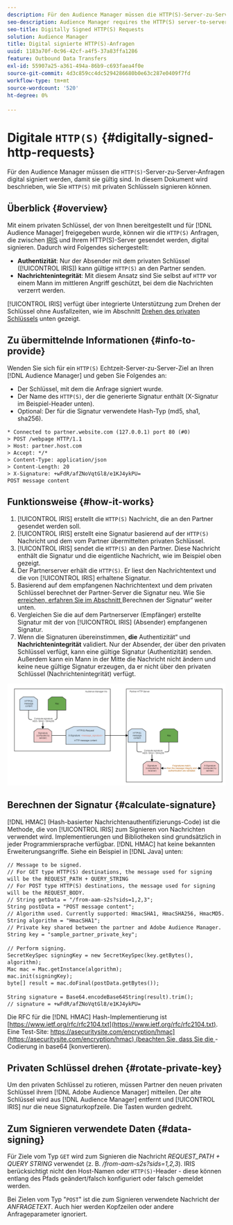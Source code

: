 ```yaml
---
description: Für den Audience Manager müssen die HTTP(S)-Server-zu-Server-Anfragen digital signiert werden, damit sie gültig sind. In diesem Dokument wird beschrieben, wie Sie HTTP-Anfragen mit privaten Schlüsseln signieren können.
seo-description: Audience Manager requires the HTTP(S) server-to-server requests to be digitally signed for validity. This document describes how you can sign HTTP(S) requests with private keys.
seo-title: Digitally Signed HTTP(S) Requests
solution: Audience Manager
title: Digital signierte HTTP(S)-Anfragen
uuid: 1183a70f-0c96-42cf-a4f5-37a83ffa1286
feature: Outbound Data Transfers
exl-id: 55907a25-a361-494a-86b9-c693faea4f0e
source-git-commit: 4d3c859cc4dc5294286680b0e63c287e0409f7fd
workflow-type: tm+mt
source-wordcount: '520'
ht-degree: 0%

---
```


# Digitale `HTTP(S)` {#digitally-signed-http-requests}

Für den Audience Manager müssen die `HTTP(S)`-Server-zu-Server-Anfragen digital signiert werden, damit sie gültig sind. In diesem Dokument wird beschrieben, wie Sie `HTTP(S)` mit privaten Schlüsseln signieren können.

## Überblick {#overview}

<!-- digitally_signed_http_requests.xml -->

Mit einem privaten Schlüssel, der von Ihnen bereitgestellt und für [!DNL Audience Manager] freigegeben wurde, können wir die `HTTP(S)` Anfragen, die zwischen [IRIS](../../../reference/system-components/components-data-action.md#iris) und Ihrem HTTP(S)-Server gesendet werden, digital signieren. Dadurch wird Folgendes sichergestellt:

* **Authentizität**: Nur der Absender mit dem privaten Schlüssel ([!UICONTROL IRIS]) kann gültige `HTTP(S)` an den Partner senden.
* **Nachrichtenintegrität**: Mit diesem Ansatz sind Sie selbst auf `HTTP` vor einem Mann im mittleren Angriff geschützt, bei dem die Nachrichten verzerrt werden.

[!UICONTROL IRIS] verfügt über integrierte Unterstützung zum Drehen der Schlüssel ohne Ausfallzeiten, wie im Abschnitt [Drehen des privaten Schlüssels](../../../integration/receiving-audience-data/real-time-outbound-transfers/digitally-signed-http-requests.md#rotate-private-key) unten gezeigt.

## Zu übermittelnde Informationen {#info-to-provide}

Wenden Sie sich für ein `HTTP(S)` Echtzeit-Server-zu-Server-Ziel an Ihren [!DNL Audience Manager] und geben Sie Folgendes an:

* Der Schlüssel, mit dem die Anfrage signiert wurde.
* Der Name des `HTTP(S)`, der die generierte Signatur enthält (X-Signatur im Beispiel-Header unten).
* Optional: Der für die Signatur verwendete Hash-Typ (md5, sha1, sha256).

```
* Connected to partner.website.com (127.0.0.1) port 80 (#0)
> POST /webpage HTTP/1.1
> Host: partner.host.com
> Accept: */*
> Content-Type: application/json
> Content-Length: 20
> X-Signature: +wFdR/afZNoVqtGl8/e1KJ4ykPU=
POST message content
```

## Funktionsweise {#how-it-works}

1. [!UICONTROL IRIS] erstellt die `HTTP(S)` Nachricht, die an den Partner gesendet werden soll.
1. [!UICONTROL IRIS] erstellt eine Signatur basierend auf der `HTTP(S)` Nachricht und dem vom Partner übermittelten privaten Schlüssel.
1. [!UICONTROL IRIS] sendet die `HTTP(S)` an den Partner. Diese Nachricht enthält die Signatur und die eigentliche Nachricht, wie im Beispiel oben gezeigt.
1. Der Partnerserver erhält die `HTTP(S)`. Er liest den Nachrichtentext und die von [!UICONTROL IRIS] erhaltene Signatur.
1. Basierend auf dem empfangenen Nachrichtentext und dem privaten Schlüssel berechnet der Partner-Server die Signatur neu. Wie Sie [ erreichen, erfahren Sie im Abschnitt ](../../../integration/receiving-audience-data/real-time-outbound-transfers/digitally-signed-http-requests.md#calculate-signature)Berechnen der Signatur“ weiter unten.
1. Vergleichen Sie die auf dem Partnerserver (Empfänger) erstellte Signatur mit der von [!UICONTROL IRIS] (Absender) empfangenen Signatur.
1. Wenn die Signaturen übereinstimmen, **die** Authentizität“ und **Nachrichtenintegrität** validiert. Nur der Absender, der über den privaten Schlüssel verfügt, kann eine gültige Signatur (Authentizität) senden. Außerdem kann ein Mann in der Mitte die Nachricht nicht ändern und keine neue gültige Signatur erzeugen, da er nicht über den privaten Schlüssel (Nachrichtenintegrität) verfügt.

![](assets/iris-digitally-sign-http-request.png)

## Berechnen der Signatur {#calculate-signature}

[!DNL HMAC] (Hash-basierter Nachrichtenauthentifizierungs-Code) ist die Methode, die von [!UICONTROL IRIS] zum Signieren von Nachrichten verwendet wird. Implementierungen und Bibliotheken sind grundsätzlich in jeder Programmiersprache verfügbar. [!DNL HMAC] hat keine bekannten Erweiterungsangriffe. Siehe ein Beispiel in [!DNL Java] unten:

```
// Message to be signed.
// For GET type HTTP(S) destinations, the message used for signing will be the REQUEST_PATH + QUERY_STRING
// For POST type HTTP(S) destinations, the message used for signing will be the REQUEST_BODY.
// String getData = "/from-aam-s2s?sids=1,2,3";
String postData = "POST message content";
// Algorithm used. Currently supported: HmacSHA1, HmacSHA256, HmacMD5.
String algorithm = "HmacSHA1";
// Private key shared between the partner and Adobe Audience Manager.
String key = "sample_partner_private_key";
  
// Perform signing.
SecretKeySpec signingKey = new SecretKeySpec(key.getBytes(), algorithm);
Mac mac = Mac.getInstance(algorithm);
mac.init(signingKey);
byte[] result = mac.doFinal(postData.getBytes());
  
String signature = Base64.encodeBase64String(result).trim(); 
// signature = +wFdR/afZNoVqtGl8/e1KJ4ykPU=
```

Die RFC für die [!DNL HMAC] Hash-Implementierung ist [https://www.ietf.org/rfc/rfc2104.txt](https://www.ietf.org/rfc/rfc2104.txt). Eine Test-Site: [https://asecuritysite.com/encryption/hmac](https://asecuritysite.com/encryption/hmac) (beachten Sie, dass Sie die ](https://tomeko.net/online_tools/hex_to_base64.php?lang=en)-Codierung in base64 [konvertieren).

## Privaten Schlüssel drehen {#rotate-private-key}

Um den privaten Schlüssel zu rotieren, müssen Partner den neuen privaten Schlüssel ihrem [!DNL Adobe Audience Manager] mitteilen. Der alte Schlüssel wird aus [!DNL Audience Manager] entfernt und [!UICONTROL IRIS] nur die neue Signaturkopfzeile. Die Tasten wurden gedreht.

## Zum Signieren verwendete Daten {#data-signing}

Für Ziele vom Typ `GET` wird zum Signieren die Nachricht *REQUEST_PATH + QUERY STRING* verwendet (z. B. */from-aam-s2s?sids=1,2,3*). IRIS berücksichtigt nicht den Host-Namen oder `HTTP(S)`-Header - diese können entlang des Pfads geändert/falsch konfiguriert oder falsch gemeldet werden.

Bei Zielen vom Typ &quot;`POST`&quot; ist die zum Signieren verwendete Nachricht der *ANFRAGETEXT*. Auch hier werden Kopfzeilen oder andere Anfrageparameter ignoriert.
